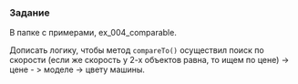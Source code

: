 ### Задание
В папке с примерами, ex_004_comparable.

Дописать логику, чтобы метод `compareTo()` осуществил поиск по скорости (если же скорость у 2-х объектов
равна, то ищем по цене) -> цене - > моделе -> цвету машины.